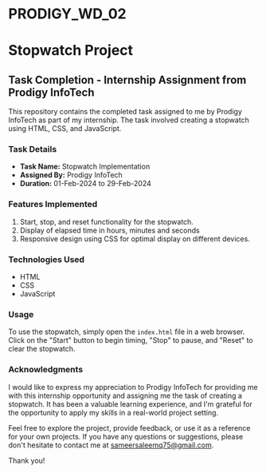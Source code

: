 # PRODIGY_WD_02

# Stopwatch Project

## Task Completion - Internship Assignment from Prodigy InfoTech

This repository contains the completed task assigned to me by Prodigy InfoTech as part of my internship. The task involved creating a stopwatch using HTML, CSS, and JavaScript.

### Task Details
- **Task Name:** Stopwatch Implementation
- **Assigned By:** Prodigy InfoTech
- **Duration:** 01-Feb-2024 to 29-Feb-2024

### Features Implemented
1. Start, stop, and reset functionality for the stopwatch.
2. Display of elapsed time in hours, minutes and seconds
3. Responsive design using CSS for optimal display on different devices.

### Technologies Used
- HTML
- CSS
- JavaScript

### Usage
To use the stopwatch, simply open the `index.html` file in a web browser. Click on the "Start" button to begin timing, "Stop" to pause, and "Reset" to clear the stopwatch.

### Acknowledgments
I would like to express my appreciation to Prodigy InfoTech for providing me with this internship opportunity and assigning me the task of creating a stopwatch. It has been a valuable learning experience, and I'm grateful for the opportunity to apply my skills in a real-world project setting.

Feel free to explore the project, provide feedback, or use it as a reference for your own projects. If you have any questions or suggestions, please don't hesitate to contact me at sameersaleemq75@gmail.com.

Thank you!
